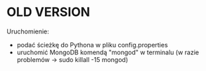 # **OLD VERSION**

Uruchomienie:
- podać ścieżkę do Pythona w pliku config.properties
- uruchomić MongoDB komendą "mongod" w terminalu (w razie problemów -> sudo killall -15 mongod)
